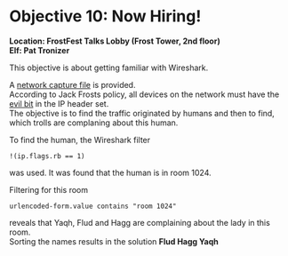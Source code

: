 <h1 id="objective-10-now-hiring">Objective 10: Now Hiring!</h1>
<p><strong>Location: FrostFest Talks Lobby (Frost Tower, 2nd floor)</strong><br>
<strong>Elf: Pat Tronizer</strong></p>
<p>This objective is about getting familiar with Wireshark.</p>
<p>A <a href="https://downloads.jackfrosttower.com/2021/jackfrosttower-network.zip">network capture file</a> is provided.<br>
According to Jack Frosts policy, all devices on the network must have the <a href="https://datatracker.ietf.org/doc/html/rfc3514">evil bit</a> in the IP header set.<br>
The objective is to find the traffic originated by humans and then to find, which trolls are complaning about this human.</p>
<p>To find the human, the Wireshark filter</p>
<pre><code>!(ip.flags.rb == 1)
</code></pre>
<p>was used. It was found that the human is in room 1024.</p>
<p>Filtering for this room</p>
<pre><code>urlencoded-form.value contains "room 1024"
</code></pre>
<p>reveals that Yaqh, Flud and Hagg are complaining about the lady in this room.<br>
Sorting the names results in the solution <strong>Flud Hagg Yaqh</strong></p>

